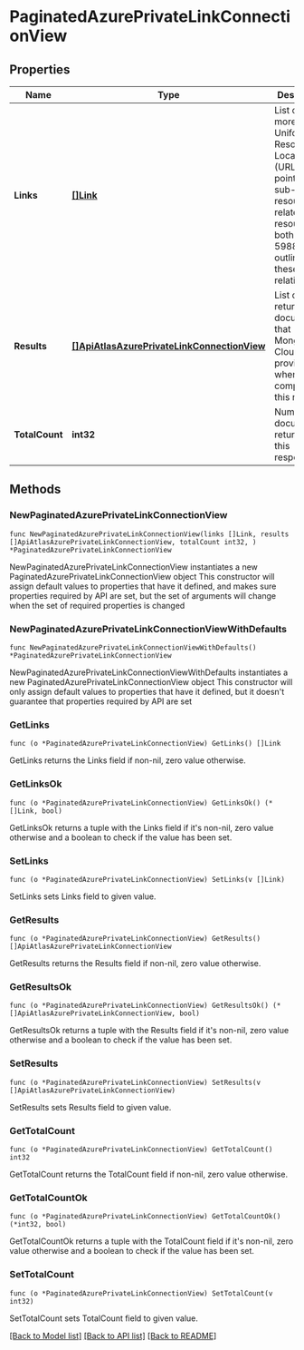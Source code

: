 # PaginatedAzurePrivateLinkConnectionView

## Properties

Name | Type | Description | Notes
------------ | ------------- | ------------- | -------------
**Links** | [**[]Link**](Link.md) | List of one or more Uniform Resource Locators (URLs) that point to API sub-resources, related API resources, or both. RFC 5988 outlines these relationships. | [readonly] 
**Results** | [**[]ApiAtlasAzurePrivateLinkConnectionView**](ApiAtlasAzurePrivateLinkConnectionView.md) | List of returned documents that MongoDB Cloud providers when completing this request. | [readonly] 
**TotalCount** | **int32** | Number of documents returned in this response. | [readonly] 

## Methods

### NewPaginatedAzurePrivateLinkConnectionView

`func NewPaginatedAzurePrivateLinkConnectionView(links []Link, results []ApiAtlasAzurePrivateLinkConnectionView, totalCount int32, ) *PaginatedAzurePrivateLinkConnectionView`

NewPaginatedAzurePrivateLinkConnectionView instantiates a new PaginatedAzurePrivateLinkConnectionView object
This constructor will assign default values to properties that have it defined,
and makes sure properties required by API are set, but the set of arguments
will change when the set of required properties is changed

### NewPaginatedAzurePrivateLinkConnectionViewWithDefaults

`func NewPaginatedAzurePrivateLinkConnectionViewWithDefaults() *PaginatedAzurePrivateLinkConnectionView`

NewPaginatedAzurePrivateLinkConnectionViewWithDefaults instantiates a new PaginatedAzurePrivateLinkConnectionView object
This constructor will only assign default values to properties that have it defined,
but it doesn't guarantee that properties required by API are set

### GetLinks

`func (o *PaginatedAzurePrivateLinkConnectionView) GetLinks() []Link`

GetLinks returns the Links field if non-nil, zero value otherwise.

### GetLinksOk

`func (o *PaginatedAzurePrivateLinkConnectionView) GetLinksOk() (*[]Link, bool)`

GetLinksOk returns a tuple with the Links field if it's non-nil, zero value otherwise
and a boolean to check if the value has been set.

### SetLinks

`func (o *PaginatedAzurePrivateLinkConnectionView) SetLinks(v []Link)`

SetLinks sets Links field to given value.


### GetResults

`func (o *PaginatedAzurePrivateLinkConnectionView) GetResults() []ApiAtlasAzurePrivateLinkConnectionView`

GetResults returns the Results field if non-nil, zero value otherwise.

### GetResultsOk

`func (o *PaginatedAzurePrivateLinkConnectionView) GetResultsOk() (*[]ApiAtlasAzurePrivateLinkConnectionView, bool)`

GetResultsOk returns a tuple with the Results field if it's non-nil, zero value otherwise
and a boolean to check if the value has been set.

### SetResults

`func (o *PaginatedAzurePrivateLinkConnectionView) SetResults(v []ApiAtlasAzurePrivateLinkConnectionView)`

SetResults sets Results field to given value.


### GetTotalCount

`func (o *PaginatedAzurePrivateLinkConnectionView) GetTotalCount() int32`

GetTotalCount returns the TotalCount field if non-nil, zero value otherwise.

### GetTotalCountOk

`func (o *PaginatedAzurePrivateLinkConnectionView) GetTotalCountOk() (*int32, bool)`

GetTotalCountOk returns a tuple with the TotalCount field if it's non-nil, zero value otherwise
and a boolean to check if the value has been set.

### SetTotalCount

`func (o *PaginatedAzurePrivateLinkConnectionView) SetTotalCount(v int32)`

SetTotalCount sets TotalCount field to given value.



[[Back to Model list]](../README.md#documentation-for-models) [[Back to API list]](../README.md#documentation-for-api-endpoints) [[Back to README]](../README.md)


